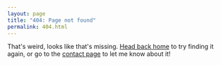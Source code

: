 ```yaml
---
layout: page
title: "404: Page not found"
permalink: 404.html
---
```


<p class="lead">That's weird, looks like that's missing. <a href="{{ site.baseurl }}/">Head back home</a> to try finding it again, or go to the <a href="{{ site.baseurl }}/contact">contact page</a> to let me know about it!</p>
